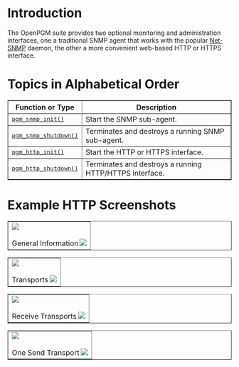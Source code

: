 # Introduction #
The OpenPGM suite provides two optional monitoring and administration interfaces, one a traditional SNMP agent that works with the popular [Net-SNMP](http://net-snmp.sourceforge.net/) daemon, the other a more convenient web-based HTTP or HTTPS interface.


# Topics in Alphabetical Order #
<table cellpadding='5' border='1' cellspacing='0'>
<tr>
<th>Function or Type</th>
<th>Description</th>
</tr>
<tr>
<td><tt><a href='OpenPgm2CReferencePgmSnmpInit.md'>pgm_snmp_init()</a></tt></td>
<td>Start the SNMP sub-agent.</td>
</tr><tr>
<td><tt><a href='OpenPgm2CReferencePgmSnmpShutdown.md'>pgm_snmp_shutdown()</a></tt></td>
<td>Terminates and destroys a running SNMP sub-agent.</td>
</tr><tr>
<td><tt><a href='OpenPgm2CReferencePgmHttpInit.md'>pgm_http_init()</a></tt></td>
<td>Start the HTTP or HTTPS interface.</td>
</tr><tr>
<td><tt><a href='OpenPgm2CReferencePgmHttpShutdown.md'>pgm_http_shutdown()</a></tt></td>
<td>Terminates and destroys a running HTTP/HTTPS interface.</td>
</tr>
</table>


# Example HTTP Screenshots #

<table cellpadding='5' border='1' cellspacing='0'>
<tr>
<td><a href='http://miru.hk/wiki/PGMHTTP_-_general_information.png'><img src='http://miru.hk/wiki/320px-PGMHTTP_-_general_information.png' /><br /><br /><img src='http://miru.hk/wiki/magnify-clip.png' align='right' /></a>General Information</td>
</tr>
</table>

<table cellpadding='5' border='1' cellspacing='0'>
<tr>
<td><a href='http://miru.hk/wiki/PGMHTTP_-_transports.png'><img src='http://miru.hk/wiki/320px-PGMHTTP_-_transports.png' /><br /><br /><img src='http://miru.hk/wiki/magnify-clip.png' align='right' /></a>Transports</td>
</tr>
</table>

<table cellpadding='5' border='1' cellspacing='0'>
<tr>
<td><a href='http://miru.hk/wiki/PGMHTTP_-_receive_transport.png'><img src='http://miru.hk/wiki/320px-PGMHTTP_-_receive_transport.png' /><br /><br /><img src='http://miru.hk/wiki/magnify-clip.png' align='right' /></a>Receive Transports</td>
</tr>
</table>

<table cellpadding='5' border='1' cellspacing='0'>
<tr>
<td><a href='http://miru.hk/wiki/PGMHTTP_-_send_transport.png'><img src='http://miru.hk/wiki/320px-PGMHTTP_-_send_transport.png' /><br /><br /><img src='http://miru.hk/wiki/magnify-clip.png' align='right' /></a>One Send Transport</td>
</tr>
</table>